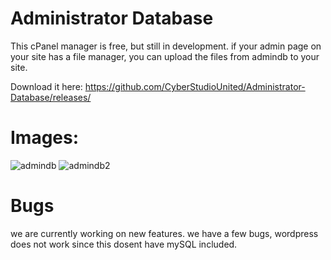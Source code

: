 # Administrator Database
This cPanel manager is free, but still in development.
if your admin page on your site has a file manager, you can upload the files from admindb to your site.

Download it here: https://github.com/CyberStudioUnited/Administrator-Database/releases/

# Images:
![admindb](https://user-images.githubusercontent.com/72953518/111859057-55fe1c00-8914-11eb-8a84-7cb18ccc7111.PNG)
![admindb2](https://user-images.githubusercontent.com/72953518/111859060-5696b280-8914-11eb-828f-7daa6bc50f3f.PNG)

# Bugs
we are currently working on new features.
we have a few bugs, wordpress does not work since this dosent have mySQL included.
